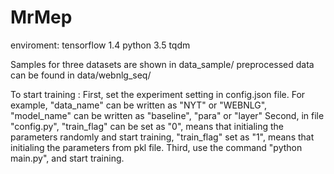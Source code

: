 # MrMep

enviroment:
tensorflow 1.4
python 3.5
tqdm

Samples for three datasets are shown in data_sample/
preprocessed data can be found in data/webnlg_seq/


To start training :
First, set the experiment setting in config.json file. For example, "data_name" can be written as "NYT" or "WEBNLG", "model_name" can be written as "baseline", "para" or "layer"
Second, in file "config.py", "train_flag" can be set as "0", means that initialing the parameters randomly and start training, "train_flag" set as "1", means that initialing the parameters from pkl file.
Third, use the command "python main.py", and start training.


